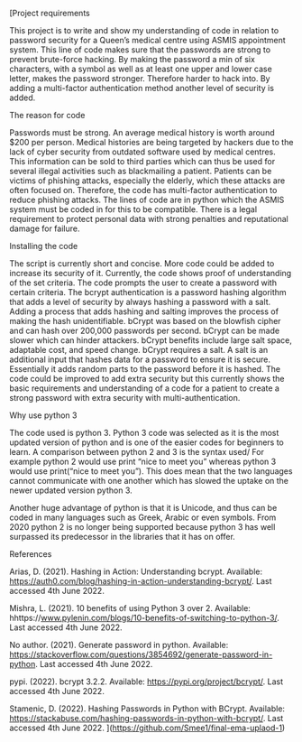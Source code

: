 [Project requirements

This project is to write and show my understanding of code in relation to password security for a Queen’s medical centre using ASMIS appointment system. This line of code makes sure that the passwords are strong to prevent brute-force hacking. By making the password a min of six characters, with a symbol as well as at least one upper and lower case letter, makes the password stronger. Therefore harder to hack into. By adding a multi-factor authentication method another level of security is added.

The reason for code

Passwords must be strong. An average medical history is worth around $200 per person. Medical histories are being targeted by hackers due to the lack of cyber security from outdated software used by medical centres. This information can be sold to third parties which can thus be used for several illegal activities such as blackmailing a patient. Patients can be victims of phishing attacks, especially the elderly, which these attacks are often focused on. Therefore, the code has multi-factor authentication to reduce phishing attacks. The lines of code are in python which the ASMIS system must be coded in for this to be compatible. There is a legal requirement to protect personal data with strong penalties and reputational damage for failure.

Installing the code

The script is currently short and concise. More code could be added to increase its security of it. Currently, the code shows proof of understanding of the set criteria. The code prompts the user to create a password with certain criteria. The bcrypt authentication is a password hashing algorithm that adds a level of security by always hashing a password with a salt. Adding a process that adds hashing and salting improves the process of making the hash unidentifiable. bCrypt was based on the blowfish cipher and can hash over 200,000 passwords per second. bCrypt can be made slower which can hinder attackers. bCrypt benefits include large salt space, adaptable cost, and speed change. bCrypt requires a salt. A salt is an additional input that hashes data for a password to ensure it is secure. Essentially it adds random parts to the password before it is hashed. The code could be improved to add extra security but this currently shows the basic requirements and understanding of a code for a patient to create a strong password with extra security with multi-authentication.

Why use python 3

The code used is python 3. Python 3 code was selected as it is the most updated version of python and is one of the easier codes for beginners to learn. A comparison between python 2 and 3 is the syntax used/ For example python 2 would use print “nice to meet you” whereas python 3 would use print(“nice to meet you”). This does mean that the two languages cannot communicate with one another which has slowed the uptake on the newer updated version python 3.

Another huge advantage of python is that it is Unicode, and thus can be coded in many languages such as Greek, Arabic or even symbols. From 2020 python 2 is no longer being supported because python 3 has well surpassed its predecessor in the libraries that it has on offer. 



References

Arias, D. (2021). Hashing in Action: Understanding bcrypt. Available: https://auth0.com/blog/hashing-in-action-understanding-bcrypt/. Last accessed 4th June 2022.

Mishra, L. (2021). 10 benefits of using Python 3 over 2. Available: hhttps://www.pylenin.com/blogs/10-benefits-of-switching-to-python-3/. Last accessed 4th June 2022.

No author. (2021). Generate password in python. Available: https://stackoverflow.com/questions/3854692/generate-password-in-python. Last accessed 4th June 2022.

pypi. (2022). bcrypt 3.2.2. Available: https://pypi.org/project/bcrypt/. Last accessed 4th June 2022.

Stamenic, D. (2022). Hashing Passwords in Python with BCrypt. Available: https://stackabuse.com/hashing-passwords-in-python-with-bcrypt/. Last accessed 4th June 2022.
](https://github.com/Smee1/final-ema-uplaod-1)
